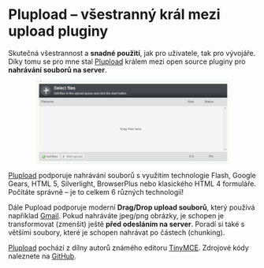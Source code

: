 <!--
title : Plupload – všestranný král mezi upload pluginy
author : Roman Ožana <ozana@omdesign.cz>
date : 6.2.2011 19:25:46
tags : Flash, Gears, jquery, Obrázky, PHP, Silverlight, Upload
-->

# Plupload – všestranný král mezi upload pluginy

Skutečná všestrannost a **snadné použití**, jak pro uživatele, tak pro vývojáře. Díky tomu se pro mne stal [Plupload][1] králem mezi open source pluginy pro **nahrávání souborů na server**.

[<img style="background-image: none; margin: 11px auto; padding-left: 0px; padding-right: 0px; display: block; float: none; padding-top: 0px; border-width: 0px;" title="image" src="image.png" border="0" alt="image" width="391" height="169" />][1]

[Plupload][1] podporuje nahrávání souborů s využitím technologie Flash, Google Gears, HTML 5, Silverlight, BrowserPlus nebo klasického HTML 4 formuláře. Počítáte správně – je to celkem 6 různých technologií!

Dále Pupload podporuje moderní **Drag/Drop upload souborů**, který používá například [Gmail][2]. Pokud nahráváte jpeg/png obrázky, je schopen je transformovat (zmenšit) ještě **před odesláním na server**. Poradí si také s většími soubory, které je schopen nahrávat po částech (chunking).

[Plupload][1] pochází z dílny autorů známého editoru [TinyMCE][3]. Zdrojové kódy naleznete na [GitHub][4].

 [1]: http://www.plupload.com/
 [2]: http://www.gmail.com
 [3]: http://tinymce.moxiecode.com/
 [4]: https://github.com/moxiecode/plupload
